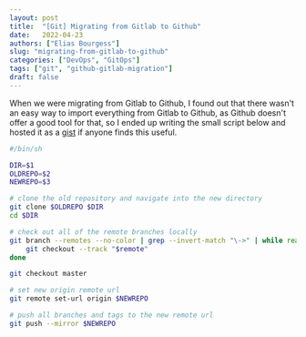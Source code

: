 ```yaml
---
layout: post
title:  "[Git] Migrating from Gitlab to Github"
date:   2022-04-23
authors: ["Elias Bourgess"]
slug: "migrating-from-gitlab-to-github"
categories: ["DevOps", "GitOps"]
tags: ["git", "github-gitlab-migration"]
draft: false
---
```


When we were migrating from Gitlab to Github, I found out that there wasn't an easy way to import everything from Gitlab to Github, as Github doesn't offer a good tool for that, so I ended up writing the small script below and hosted it as a [gist](https://gist.github.com/ebourgess/ff4d553b55e96b358b7fa1ddc3033ba7) if anyone finds this useful.

```sh
#/bin/sh

DIR=$1
OLDREPO=$2
NEWREPO=$3

# clone the old repository and navigate into the new directory
git clone $OLDREPO $DIR
cd $DIR

# check out all of the remote branches locally
git branch --remotes --no-color | grep --invert-match "\->" | while read remote; do
    git checkout --track "$remote"
done

git checkout master

# set new origin remote url
git remote set-url origin $NEWREPO

# push all branches and tags to the new remote url
git push --mirror $NEWREPO
```